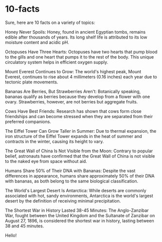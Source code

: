 # 10-facts

Sure, here are 10 facts on a variety of topics:

Honey Never Spoils:
Honey, found in ancient Egyptian tombs, remains edible after thousands of years. Its long shelf life is attributed to its low moisture content and acidic pH.

Octopuses Have Three Hearts:
Octopuses have two hearts that pump blood to the gills and one heart that pumps it to the rest of the body. This unique circulatory system helps in efficient oxygen supply.

Mount Everest Continues to Grow:
The world's highest peak, Mount Everest, continues to rise about 4 millimeters (0.16 inches) each year due to tectonic plate movements.

Bananas Are Berries, But Strawberries Aren't:
Botanically speaking, bananas qualify as berries because they develop from a flower with one ovary. Strawberries, however, are not berries but aggregate fruits.

Cows Have Best Friends:
Research has shown that cows form close friendships and can become stressed when they are separated from their preferred companions.

The Eiffel Tower Can Grow Taller in Summer:
Due to thermal expansion, the iron structure of the Eiffel Tower expands in the heat of summer and contracts in the winter, causing its height to vary.

The Great Wall of China Is Not Visible from the Moon:
Contrary to popular belief, astronauts have confirmed that the Great Wall of China is not visible to the naked eye from space without aid.

Humans Share 50% of Their DNA with Bananas:
Despite the vast differences in appearance, humans share approximately 50% of their DNA with bananas, as both belong to the same biological classification.

The World's Largest Desert Is Antarctica:
While deserts are commonly associated with hot, sandy environments, Antarctica is the world's largest desert by the definition of receiving minimal precipitation.

The Shortest War in History Lasted 38-45 Minutes:
The Anglo-Zanzibar War, fought between the United Kingdom and the Sultanate of Zanzibar on August 27, 1896, is considered the shortest war in history, lasting between 38 and 45 minutes.

Hello!